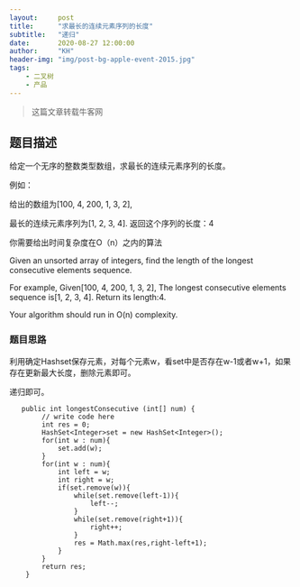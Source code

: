 ```yaml
---
layout:     post
title:      "求最长的连续元素序列的长度"
subtitle:   "递归"
date:       2020-08-27 12:00:00
author:     "KH"
header-img: "img/post-bg-apple-event-2015.jpg"
tags:
    - 二叉树
    - 产品
---
```


> 这篇文章转载牛客网

## 题目描述

给定一个无序的整数类型数组，求最长的连续元素序列的长度。

例如：

给出的数组为[100, 4, 200, 1, 3, 2],

最长的连续元素序列为[1, 2, 3, 4]. 返回这个序列的长度：4

你需要给出时间复杂度在O（n）之内的算法

Given an unsorted array of integers, find the length of the longest consecutive elements sequence.

For example,
Given[100, 4, 200, 1, 3, 2],
The longest consecutive elements sequence is[1, 2, 3, 4]. Return its length:4.

Your algorithm should run in O(n) complexity.

### 题目思路

利用确定Hashset保存元素，对每个元素w，看set中是否存在w-1或者w+1，如果存在更新最大长度，删除元素即可。

递归即可。

```vim
   public int longestConsecutive (int[] num) {
        // write code here
        int res = 0;
        HashSet<Integer>set = new HashSet<Integer>();
        for(int w : num){
            set.add(w);
        }
        for(int w : num){
            int left = w;
            int right = w;
            if(set.remove(w)){
                while(set.remove(left-1)){
                    left--;
                }
                while(set.remove(right+1)){
                    right++;
                }
                res = Math.max(res,right-left+1);
            }
        }
        return res;
    }
```





